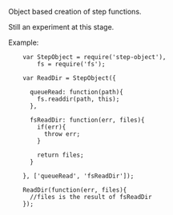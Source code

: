 Object based creation of step functions.

Still an experiment at this stage.

Example:


```
    var StepObject = require('step-object'),
        fs = require('fs');

    var ReadDir = StepObject({

      queueRead: function(path){
        fs.readdir(path, this);
      },

      fsReadDir: function(err, files){
        if(err){
          throw err;
        }

        return files;
      }

    }, ['queueRead', 'fsReadDir']);

    ReadDir(function(err, files){
      //files is the result of fsReadDir
    });
